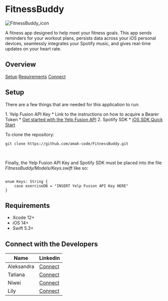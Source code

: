 # FitnessBuddy
![FitnessBuddy_icon](./FitnessBuddy/Resources/Assets.xcassets/Icons/dumbell_icon.imageset/dumbell_icon.png)
<p>A fitness app designed to help meet your fitness goals. This app sends reminders for your workout plans, persists data across your iOS personal devices, seamlessly integrates your Spotify music, and gives real-time updates on your heart rate. </p>

## Overview

[Setup](#Setup)
[Requirements](#Requirements)
[Connect](#ConnectwiththeDevelopers)

## Setup

<p>There are a few things that are needed for this application to run:</p>
1. Yelp Fusion API Key
        * Link to the instructions on how to acquire a Bearer Token
        * <a href="https://www.yelp.com/developers/documentation/v3/get_started">Get started with the Yelp Fusion API</a>
2. Spotify SDK
    * <a href="https://developer.spotify.com/documentation/ios/quick-start/">iOS SDK Quick Start</a>
    
</br>
<p>To clone the repository: </p>  
 
```
git clone https://github.com/amak-code/FitnessBuddy.git

```
</br>

<p>Finally, the Yelp Fusion API Key and Spotify SDK must be placed into the file <i>FitnessBuddy/Models/Keys.swift</i> like so:</p>

```

enum Keys: String {
    case exerciseDB = "INSERT Yelp Fusion API Key HERE"
}
```


## Requirements
- Xcode 12+
- iOS 14+
- Swift 5.3+

## Connect with the Developers
|Name|Linkedin|
|----|-----| 
|Aleksandra|<a href="https://www.linkedin.com/in/aleksandra-makhrova-a37061126/">Connect</a>|
|Tatiana|<a href="https://www.linkedin.com/in/tatiana-bondarenko/">Connect</a>|
|Niwei|<a href="https://www.linkedin.com/in/niwei-l-8702b068/">Connect</a>|
|Lily|<a href="https://www.linkedin.com/in/lily-tran-076b8b132/">Connect</a>|
